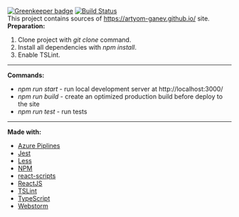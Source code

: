 [![Greenkeeper badge](https://badges.greenkeeper.io/Artyom-Ganev/artyom-ganev-src.svg)](https://greenkeeper.io/) 
[![Build Status](https://dev.azure.com/aaganev/aaganev/_apis/build/status/Artyom-Ganev.artyom-ganev-src?branchName=master)](https://dev.azure.com/aaganev/aaganev/_build/latest?definitionId=5&branchName=master)  
This project contains sources of https://artyom-ganev.github.io/ site.  
**Preparation:**
1. Clone project with *git clone* command.
2. Install all dependencies with *npm install*.
3. Enable TSLint.  
- - - -
**Commands:**
* *npm run start* - run local development server at http://localhost:3000/
* *npm run build* - create an optimized production build before deploy to the site
* *npm run test* - run tests  
- - - -
**Made with:**
* [Azure Piplines](https://azure.microsoft.com/en-us/services/devops/pipelines/)
* [Jest](https://jestjs.io/)
* [Less](http://lesscss.org/)
* [NPM](https://www.npmjs.com/)
* [react-scripts](https://www.npmjs.com/package/react-scripts)
* [ReactJS](https://reactjs.org/)
* [TSLint](https://palantir.github.io/tslint/)
* [TypeScript](https://www.typescriptlang.org)
* [Webstorm](https://www.jetbrains.com/webstorm/)
